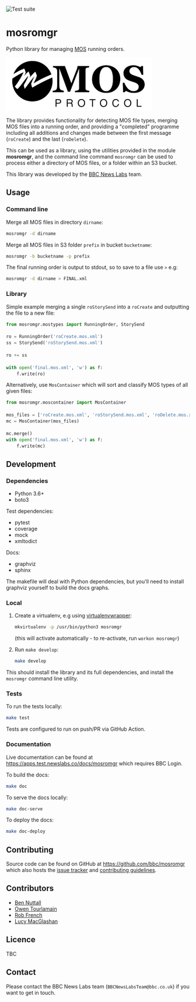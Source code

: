 ![Test suite](https://github.com/bbc/mosromgr/workflows/Run%20test%20suite/badge.svg)

# mosromgr

Python library for managing [MOS](http://mosprotocol.com/) running orders.

[![](docs/images/mos.jpg)](http://mosprotocol.com/)

The library provides functionality for detecting MOS file types, merging MOS
files into a running order, and providing a "completed" programme including all
additions and changes made between the first message (`roCreate`) and the last
(`roDelete`).

This can be used as a library, using the utilities provided in the module
**mosromgr**, and the command line command `mosromgr` can be used to process
either a directory of MOS files, or a folder within an S3 bucket.

This library was developed by the [BBC News Labs](https://bbcnewslabs.co.uk/)
team.

## Usage

### Command line

Merge all MOS files in directory `dirname`:

```bash
mosromgr -d dirname
```

Merge all MOS files in S3 folder `prefix` in bucket `bucketname`:

```bash
mosromgr -b bucketname -p prefix
```

The final running order is output to stdout, so to save to a file use `>` e.g:

```bash
mosromgr -d dirname > FINAL.xml
```

### Library

Simple example merging a single `roStorySend` into a `roCreate` and outputting
the file to a new file:

```python
from mosromgr.mostypes import RunningOrder, StorySend

ro = RunningOrder('roCreate.mos.xml')
ss = StorySend('roStorySend.mos.xml')

ro += ss

with open('final.mos.xml', 'w') as f:
    f.write(ro)
```

Alternatively, use `MosContainer` which will sort and classify MOS types of all
given files:

```python
from mosromgr.moscontainer import MosContainer

mos_files = ['roCreate.mos.xml', 'roStorySend.mos.xml', 'roDelete.mos.xml']
mc = MosContainer(mos_files)

mc.merge()
with open('final.mos.xml', 'w') as f:
    f.write(mc)
```

## Development

### Dependencies

- Python 3.6+
- boto3

Test dependencies:

- pytest
- coverage
- mock
- xmltodict

Docs:

- graphviz
- sphinx

The makefile will deal with Python dependencies, but you'll need to install
graphviz yourself to build the docs graphs.

### Local

1. Create a virtualenv, e.g using [virtualenvwrapper](https://virtualenvwrapper.readthedocs.io/en/latest/):

    ```bash
    mkvirtualenv -p /usr/bin/python3 mosromgr
    ```

    (this will activate automatically - to re-activate, run `workon mosromgr`)

1. Run `make develop`:

    ```bash
    make develop
    ```

This should install the library and its full dependencies, and install the
`mosromgr` command line utility.

### Tests

To run the tests locally:

```bash
make test
```

Tests are configured to run on push/PR via GitHub Action.

### Documentation

Live documentation can be found at https://apps.test.newslabs.co/docs/mosromgr
which requires BBC Login.

To build the docs:

```bash
make doc
```

To serve the docs locally:

```bash
make doc-serve
```

To deploy the docs:

```bash
make doc-deploy
```

## Contributing

Source code can be found on GitHub at https://github.com/bbc/mosromgr which
also hosts the [issue tracker](https://github.com/bbc/mosromgr/issues) and
[contributing guidelines](https://github.com/bbc/mosromgr/blob/main/.github/CONTRIBUTING.md).

## Contributors

- [Ben Nuttall](https://github.com/bennuttall)
- [Owen Tourlamain](https://github.com/OwenTourlamain)
- [Rob French](https://github.com/FrencR)
- [Lucy MacGlashan](https://github.com/lannem)

## Licence

TBC

## Contact

Please contact the BBC News Labs team (`BBCNewsLabsTeam@bbc.co.uk`) if you want
to get in touch.
